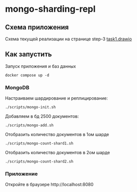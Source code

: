 # mongo-sharding-repl

## Схема приложения

Схема текущей реализации на странице step-3 [task1.drawio](../task1.drawio)

## Как запустить

Запуск приложения и баз данных

```shell
docker compose up -d
```

###  MongoDB

Настраиваем шардирование и реплицирование: 

```shell
./scripts/mongo-init.sh
```

Добавляем в бд 2500 документов: 

```shell
./scripts/mongo-add.sh
```

Отобразить количество документов в 1ом шарде

```shell
./scripts/mongo-count-shard1.sh
```

Отобразить количество документов в 2ом шарде

```shell
./scripts/mongo-count-shard2.sh
```

### Приложение

Откройте в браузере http://localhost:8080
